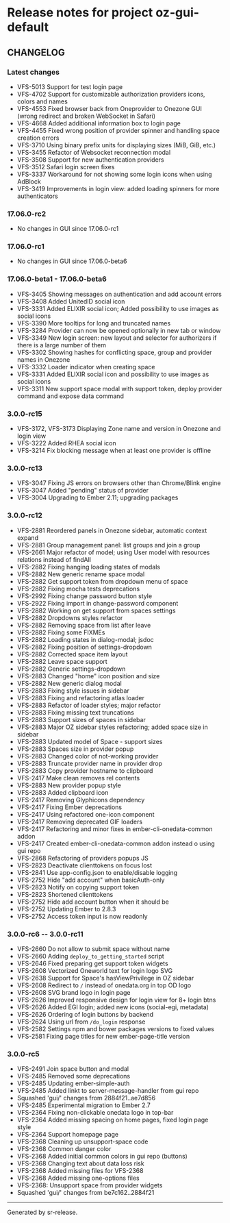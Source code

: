 # Release notes for project oz-gui-default


CHANGELOG
---------

### Latest changes

* VFS-5013 Support for test login page
* VFS-4702 Support for customizable authorization providers icons, colors and names
* VFS-4553 Fixed browser back from Oneprovider to Onezone GUI (wrong redirect and broken WebSocket in Safari)
* VFS-4668 Added additional information box to login page
* VFS-4455 Fixed wrong position of provider spinner and handling space creation errors
* VFS-3710 Using binary prefix units for displaying sizes (MiB, GiB, etc.)
* VFS-3455 Refactor of Websocket reconnection modal
* VFS-3508 Support for new authentication providers
* VFS-3512 Safari login screen fixes
* VFS-3337 Workaround for not showing some login icons when using AdBlock
* VFS-3419 Improvements in login view: added loading spinners for more authenticators


### 17.06.0-rc2

* No changes in GUI since 17.06.0-rc1


### 17.06.0-rc1

* No changes in GUI since 17.06.0-beta6


### 17.06.0-beta1 - 17.06.0-beta6

* VFS-3405 Showing messages on authentication and add account errors
* VFS-3408 Added UnitedID social icon
* VFS-3331 Added ELIXIR social icon; Added possibility to use images as social icons
* VFS-3390 More tooltips for long and truncated names
* VFS-3284 Provider can now be opened optionally in new tab or window 
* VFS-3349 New login screen: new layout and selector for authorizers if there is a large number of them
* VFS-3302 Showing hashes for conflicting space, group and provider names in Onezone
* VFS-3332 Loader indicator when creating space
* VFS-3331 Added ELIXIR social icon and possibility to use images as social icons
* VFS-3311 New support space modal with support token, deploy provider command and expose data command


### 3.0.0-rc15

* VFS-3172, VFS-3173 Displaying Zone name and version in Onezone and login view
* VFS-3222 Added RHEA social icon
* VFS-3214 Fix blocking message when at least one provider is offline


### 3.0.0-rc13

* VFS-3047 Fixing JS errors on browsers other than Chrome/Blink engine
* VFS-3047 Added "pending" status of provider
* VFS-3004 Upgrading to Ember 2.11; upgrading packages


### 3.0.0-rc12

* VFS-2881 Reordered panels in Onezone sidebar, automatic context expand
* VFS-2881 Group management panel: list groups and join a group
* VFS-2661 Major refactor of model; using User model with resources relations instead of findAll
* VFS-2882 Fixing hanging loading states of modals
* VFS-2882 New generic rename space modal
* VFS-2882 Get support token from dropdown menu of space
* VFS-2882 Fixing mocha tests deprecations
* VFS-2992 Fixing change password button style
* VFS-2922 Fixing import in change-password component
* VFS-2882 Working on get support from spaces settings
* VFS-2882 Dropdowns styles refactor
* VFS-2882 Removing space from list after leave
* VFS-2882 Fixing some FIXMEs
* VFS-2882 Loading states in dialog-modal; jsdoc
* VFS-2882 Fixing position of settings-dropdown
* VFS-2882 Corrected space item layout
* VFS-2882 Leave space support
* VFS-2882 Generic settings-dropdown
* VFS-2883 Changed "home" icon position and size
* VFS-2882 New generic dialog modal
* VFS-2883 Fixing style issues in sidebar
* VFS-2883 Fixing and refactoring atlas loader
* VFS-2883 Refactor of loader styles; major refactor
* VFS-2883 Fixing missing text truncations
* VFS-2883 Support sizes of spaces in sidebar
* VFS-2883 Major OZ sidebar styles refactoring; added space size in sidebar
* VFS-2883 Updated model of Space - support sizes
* VFS-2883 Spaces size in provider popup
* VFS-2883 Changed color of not-working provider
* VFS-2883 Truncate provider name in provider drop
* VFS-2883 Copy provider hostname to clipboard
* VFS-2417 Make clean removes rel contents
* VFS-2883 New provider popup style
* VFS-2883 Added clipboard icon
* VFS-2417 Removing Glyphicons dependency
* VFS-2417 Fixing Ember deprecations
* VFS-2417 Using refactored one-icon component
* VFS-2417 Removing deprecated GIF loaders
* VFS-2417 Refactoring and minor fixes in ember-cli-onedata-common addon
* VFS-2417 Created ember-cli-onedata-common addon instead o using gui repo
* VFS-2868 Refactoring of providers popups JS
* VFS-2823 Deactivate clienttokens on focus lost
* VFS-2841 Use app-config.json to enable/disable logging
* VFS-2752 Hide "add account" when basicAuth-only
* VFS-2823 Notify on copying support token
* VFS-2823 Shortened clienttokens
* VFS-2752 Hide add account button when it should be
* VFS-2752 Updating Ember to 2.8.3
* VFS-2752 Access token input is now readonly


### 3.0.0-rc6 -- 3.0.0-rc11

* VFS-2660 Do not allow to submit space without name
* VFS-2660 Adding `deploy_to_getting_started` script
* VFS-2646 Fixed preparing get support token widgets
* VFS-2608 Vectorized Oneworld text for login logo SVG
* VFS-2638 Support for Space's hasViewPrivilege in OZ sidebar
* VFS-2608 Redirect to `/` instead of onedata.org in top OD logo
* VFS-2608 SVG brand logo in login page
* VFS-2626 Improved responsive design for login view for 8+ login btns
* VFS-2626 Added EGI login; added new icons (social-egi, metadata)
* VFS-2626 Ordering of login buttons by backend
* VFS-2624 Using url from `/do_login` response
* VFS-2582 Settings npm and bower packages versions to fixed values
* VFS-2581 Fixing page titles for new ember-page-title version


### 3.0.0-rc5

* VFS-2491 Join space button and modal
* VFS-2485 Removed some deprecations
* VFS-2485 Updating ember-simple-auth
* VFS-2485 Added linkt to server-message-handler from gui repo
* Squashed 'gui/' changes from 2884f21..ae7d856
* VFS-2485 Experimental migration to Ember 2.7
* VFS-2364 Fixing non-clickable onedata logo in top-bar
* VFS-2364 Added missing spacing on home pages, fixed login page style
* VFS-2364 Support homepage page
* VFS-2368 Cleaning up unsupport-space code
* VFS-2368 Common danger color
* VFS-2368 Added initial common colors in gui repo (buttons)
* VFS-2368 Changing text about data loss risk
* VFS-2368 Added missing files for VFS-2368
* VFS-2368 Added missing one-options files
* VFS-2368: Unsupport space from provider widgets
* Squashed 'gui/' changes from be7c162..2884f21




________

Generated by sr-release. 
